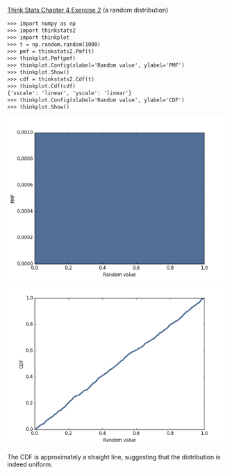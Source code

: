 [Think Stats Chapter 4 Exercise 2](http://greenteapress.com/thinkstats2/html/thinkstats2005.html#toc41) (a random distribution)

```
>>> import numpy as np
>>> import thinkstats2
>>> import thinkplot
>>> t = np.random.random(1000)
>>> pmf = thinkstats2.Pmf(t)
>>> thinkplot.Pmf(pmf)
>>> thinkplot.Config(xlabel='Random value', ylabel='PMF')
>>> thinkplot.Show()
>>> cdf = thinkstats2.Cdf(t)
>>> thinkplot.Cdf(cdf)
{'xscale': 'linear', 'yscale': 'linear'}
>>> thinkplot.Config(xlabel='Random value', ylabel='CDF')
>>> thinkplot.Show()
```
![Ch4Ex2 Plot](https://github.com/ptpro3/dsp/blob/master/statistics/ch4ex2_pmf.png)
![Ch4Ex2 Plot](https://github.com/ptpro3/dsp/blob/master/statistics/ch4ex2_cdf.png)

The CDF is approximately a straight line, suggesting that the distribution is indeed uniform.